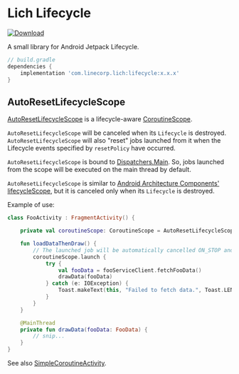 # Lich Lifecycle

[ ![Download](https://api.bintray.com/packages/line/lich/lifecycle/images/download.svg) ](https://bintray.com/line/lich/lifecycle/_latestVersion)

A small library for Android Jetpack Lifecycle.

```groovy
// build.gradle
dependencies {
    implementation 'com.linecorp.lich:lifecycle:x.x.x'
}
```

## AutoResetLifecycleScope

[AutoResetLifecycleScope](src/main/java/com/linecorp/lich/lifecycle/AutoResetLifecycleScope.kt)
is a lifecycle-aware
[CoroutineScope](https://kotlin.github.io/kotlinx.coroutines/kotlinx-coroutines-core/kotlinx.coroutines/-coroutine-scope/).

`AutoResetLifecycleScope` will be canceled when its `Lifecycle` is destroyed.
`AutoResetLifecycleScope` will also "reset" jobs launched from it when the Lifecycle events
specified by `resetPolicy` have occurred.

`AutoResetLifecycleScope` is bound to
[Dispatchers.Main](https://kotlin.github.io/kotlinx.coroutines/kotlinx-coroutines-core/kotlinx.coroutines/-dispatchers/-main.html).
So, jobs launched from the scope will be executed on the main thread by default.

`AutoResetLifecycleScope` is similar to
[Android Architecture Components' lifecycleScope](https://developer.android.com/reference/kotlin/androidx/lifecycle/package-summary.html#lifecyclescope),
but it is canceled only when its `Lifecycle` is destroyed.

Example of use:
```kotlin
class FooActivity : FragmentActivity() {

    private val coroutineScope: CoroutineScope = AutoResetLifecycleScope(this)

    fun loadDataThenDraw() {
        // The launched job will be automatically cancelled ON_STOP and ON_DESTROY.
        coroutineScope.launch {
            try {
                val fooData = fooServiceClient.fetchFooData()
                drawData(fooData)
            } catch (e: IOException) {
                Toast.makeText(this, "Failed to fetch data.", Toast.LENGTH_SHORT).show()
            }
        }
    }

    @MainThread
    private fun drawData(fooData: FooData) {
        // snip...
    }
}
```
See also
[SimpleCoroutineActivity](../sample_app/src/main/java/com/linecorp/lich/sample/simplecoroutine/SimpleCoroutineActivity.kt).
